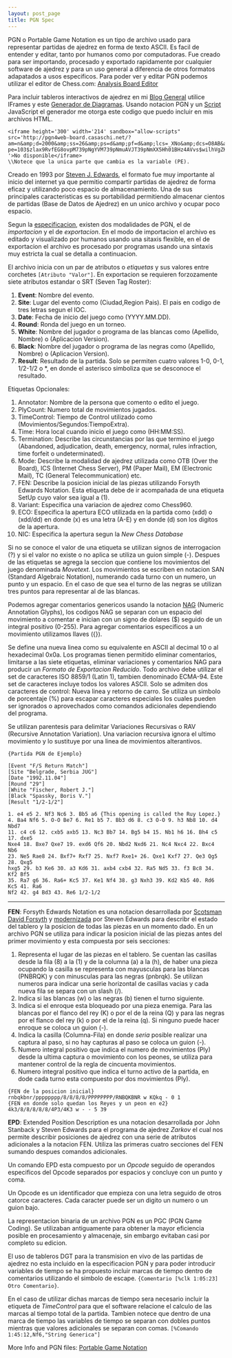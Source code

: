 ```yaml
---
layout: post_page
title: PGN Spec
---
```


PGN o Portable Game Notation es un tipo de archivo usado para representar partidas de ajedrez en forma de texto ASCII. Es facil de entender y editar, tanto por humanos como por computadoras. Fue creado para ser importando, procesado y exportado rapidamente por cualquier software de ajedrez y para un uso general a diferencia de otros formatos adapatados a usos especificos. Para poder ver y editar PGN podemos utilizar el editor de Chess.com: [Analysis Board Editor](https://www.chess.com/analysis-board-editor)

Para incluir tableros interactivos de ajedrez en mi [Blog General](thehearthofdev.x10.mx/Ajedrez/Ajedrez.html) utilice IFrames y este [Generador de Diagramas](http://pgn4web-board.casaschi.net/board-generator.html). Usando notacion PGN y un [Script](https://sourceforge.net/p/pgn4web/wiki/Index/) JavaScript el generador me otorga este codigo que puedo incluir en mis archivos HTML.

```
<iframe height='300' width='214' sandbox="allow-scripts" src='http://pgn4web-board.casaschi.net/?am=n&amp;d=2000&amp;ss=26&amp;ps=d&amp;pf=d&amp;lcs=_XNo&amp;dcs=O8AB&amp;bbcs=O8AB&amp;bscs=b&amp;hm=n&amp;hcs=r4fT&amp;bd=s&amp;cbcs=YeiP&amp;ctcs=$$$$&amp;hd=h&amp;md=t&amp;tm=13&amp;fmcs=$$$&amp;fccs=v71$&amp;hmcs=_XNo&amp;fms=11&amp;fcs=m&amp;cd=i&amp;bcs=____&amp;fp=0&amp;hl=f&amp;fh=320&amp;fw=214&amp;
pe=103$zlax9RvfEG8ovpM739pNgYVM739pNmuAVJT39pNmXX5Hh01BHz4AVvs$wilhVgZKNI$wila2$8x1pw$0zBfcizb$3QF7O_v0
'>No disponible</iframe>
\\Notece que la unica parte que cambia es la variable (PE).
```

Creado en 1993 por [Steven J. Edwards](https://chessprogramming.wikispaces.com/Steven+Edwards), el formato fue muy importante al inicio del internet ya que permitio compartir partidas de ajedrez de forma eficaz y utilizando poco espacio de almacenamiento. Una de sus principales caracteristicas es su portabilidad permitiendo almacenar cientos de partidas (Base de Datos de Ajedrez) en un unico archivo y ocupar poco espacio.

Segun la [especificacion](http://www.saremba.de/chessgml/standards/pgn/pgn-complete.htm), existen dos modalidades de PGN, el de *importacion* y el de *exportacion*. En el modo de importacion el archivo es editado y visualizado por humanos usando una sitaxis flexible, en el de exportacion el archivo es procesado por programas usando una sintaxis muy estricta la cual se detalla a continuacion.

El archivo inicia con un par de atributos o *etiquetas* y sus valores entre corchetes `[Atributo "Valor"]`. En exportacion se requieren forzozamente siete atributos estandar o SRT (Seven Tag Roster):

1. **Event**: Nombre del evento.
2. **Site**: Lugar del evento como (Ciudad,Region Pais). El pais en codigo de tres letras segun el IOC.
3. **Date**: Fecha de inicio del juego como (YYYY.MM.DD).
4. **Round**: Ronda del juego en un torneo.
5. **White**: Nombre del jugador o programa de las blancas como (Apellido, Nombre) o (Aplicacion Version).
6. **Black**: Nombre del jugador o programa de las negras como (Apellido, Nombre) o (Aplicacion Version).
7. **Result**: Resultado de la partida. Solo se permiten cuatro valores 1-0, 0-1, 1/2-1/2 o \*, en donde el asterisco simboliza que se desconoce el resultado.

Etiquetas Opcionales:

1. Annotator: Nombre de la persona que comento o edito el juego.
2. PlyCount: Numero total de movimientos jugados.
3. TimeControl: Tiempo de Control utilizado como (Movimientos/Segundos:TiempoExtra).
4. Time: Hora local cuando inicio el juego como (HH:MM:SS).
5. Termination: Describe las circunstancias por las que termino el juego (Abandoned, adjudication, death, emergency, normal, rules infraction, time forfeit o undeterminated).
6. Mode: Describe la modalidad de ajedrez utilizada como OTB (Over the Board), ICS (Internet Chess Server), PM (Paper Mail), EM (Electronic Mail), TC (General Telecommunication) etc.
7. FEN: Describe la posicion inicial de las piezas utilizando Forsyth Edwards Notation. Esta etiqueta debe de ir acompañada de una etiqueta SetUp cuyo valor sea igual a (1).
8. Variant: Especifica una variacion de ajedrez como Chess960.
9. ECO: Especifica la apertura ECO utilizada en la partida como (xdd) o (xdd/dd) en donde (x) es una letra (A-E) y en donde (d) son los digitos de la apertura.
10. NIC: Especifica la apertura segun la *New Chess Database*

Si no se conoce el valor de una etiqueta se utilizan signos de interrogacion (?) y si el valor no existe o no aplica se utiliza un guion simple (-). Despues de las etiquetas se agrega la seccion que contiene los movimientos del juego denominada *Movetext*. Los movimientos se escriben en notacion SAN (Standard Algebraic Notation), numerando cada turno con un numero, un punto y un espacio. En el caso de que sea el turno de las negras se utilizan tres puntos para representar al de las blancas.

Podemos agregar comentarios genericos usando la notacion [NAG](https://en.wikipedia.org/wiki/Numeric_Annotation_Glyphs) (Numeric Annotation Glyphs), los codigos NAG se separan con un espacio del movimiento a comentar e inician con un signo de dolares ($) seguido de un integral positivo (0-255). Para agregar comentarios especificos a un movimiento utilizamos llaves ({}).

Se define una nueva linea como su equivalente en ASCII al decimal 10 o al hexadecimal 0x0a. Los programas tienen permitido eliminar comentarios, limitarse a las siete etiquetas, eliminar variaciones y comentarios NAG para producir un *Formato de Exportacion Reducido*. Todo archivo debe utilizar el set de caracteres ISO 8859/1 (Latin 1), tambien denominado ECMA-94. Este set de caracteres incluye todos los valores ASCII. Solo se admiten dos caracteres de control: Nueva linea y retorno de carro. Se utiliza un simbolo de porcentaje (%) para escapar caracteres especiales los cuales pueden ser ignorados o aprovechados como comandos adicionales dependiendo del programa.

Se utilizan parentesis para delimitar Variaciones Recursivas o RAV (Recursive Annotation Variation). Una variacion recursiva ignora el ultimo movimiento y lo sustituye por una linea de movimientos alterantivos.

```
{Partida PGN de Ejemplo}

[Event "F/S Return Match"]
[Site "Belgrade, Serbia JUG"]
[Date "1992.11.04"]
[Round "29"]
[White "Fischer, Robert J."]
[Black "Spassky, Boris V."]
[Result "1/2-1/2"]

1. e4 e5 2. Nf3 Nc6 3. Bb5 a6 {This opening is called the Ruy Lopez.}
4. Ba4 Nf6 5. O-O Be7 6. Re1 b5 7. Bb3 d6 8. c3 O-O 9. h3 Nb8 10. d4 Nbd7
11. c4 c6 12. cxb5 axb5 13. Nc3 Bb7 14. Bg5 b4 15. Nb1 h6 16. Bh4 c5 17. dxe5
Nxe4 18. Bxe7 Qxe7 19. exd6 Qf6 20. Nbd2 Nxd6 21. Nc4 Nxc4 22. Bxc4 Nb6
23. Ne5 Rae8 24. Bxf7+ Rxf7 25. Nxf7 Rxe1+ 26. Qxe1 Kxf7 27. Qe3 Qg5 28. Qxg5
hxg5 29. b3 Ke6 30. a3 Kd6 31. axb4 cxb4 32. Ra5 Nd5 33. f3 Bc8 34. Kf2 Bf5
35. Ra7 g6 36. Ra6+ Kc5 37. Ke1 Nf4 38. g3 Nxh3 39. Kd2 Kb5 40. Rd6 Kc5 41. Ra6
Nf2 42. g4 Bd3 43. Re6 1/2-1/2
```

******************************

**FEN**: Forsyth Edwards Notation es una notacion desarrollada por [Scotsman David Forsyth](https://en.wikipedia.org/wiki/David_Forsyth_(chess_player)) y [modernizada](https://sourceforge.net/projects/sankit/) por Steven Edwards para describr el estado del tablero y la posicion de todas las piezas en un momento dado. En un archivo PGN se utiliza para indicar la posicion inicial de las piezas antes del primer movimiento y esta compuesta por seis secciones:

1. Representa el lugar de las piezas en el tablero. Se cuentan las casillas desde la fila (8) a la (1) y de la columna (a) a la (h), de haber una pieza ocupando la casilla se representa con mayusculas para las blancas (PNBRQK) y con minusculas para las negras (pnbrqk). Se utilizan numeros para indicar una serie horizontal de casillas vacias y cada nueva fila se separa con un slash (/).
2. Indica si las blancas (w) o las negras (b) tienen el turno siguiente.
3. Indica si el enroque esta bloqueado por una pieza enemiga. Para las blancas por el flanco del rey (K) o por el de la reina (Q) y para las negras por el flanco del rey (k) o por el de la reina (q). Si ninguno puede hacer enroque se coloca un guion (-).
4. Indica la casilla (Columna-Fila) en donde *seria* posible realizar una captura al paso, si no hay capturas al paso se coloca un guion (-).
5. Numero integral positivo que indica el numero de movimientos (Ply) desde la ultima captura o movimiento con los peones, se utiliza para mantener control de la regla de cincuenta movimientos.
6. Numero integral positivo que indica el turno activo de la partida, en dode cada turno esta compuesto por dos movimientos (Ply).

```
{FEN de la posicion inicial}
rnbqkbnr/pppppppp/8/8/8/8/PPPPPPPP/RNBQKBNR w KQkq - 0 1
{FEN en donde solo quedan los Reyes y un peon en e2}
4k3/8/8/8/8/8/4P3/4K3 w - - 5 39
```

**EPD**: Extended Position Description es una notacion desarrollada por John Stanback y Steven Edwards para el programa de ajedrez *Zarkov* el cual nos permite describir posiciones de ajedrez con una serie de atributos adicionales a la notacion FEN. Utiliza las primeras cuatro secciones del FEN sumando despues comandos adicionales.

Un comando EPD esta compuesto por un *Opcode* seguido de operandos especificos del Opcode separados por espacios y concluye con un punto y coma.

Un Opcode es un identificador que empieza con una letra seguido de otros catorce caracteres. Cada caracter puede ser un digito un numero o un guion bajo.

La representacion binaria de un archivo PGN es un PGC (PGN Game Coding). Se utilizaban antiguamente para obtener la mayor eficiencia posible en procesamiento y almacenaje, sin embargo evitaban casi por completo su edicion.

El uso de tableros DGT para la transmision en vivo de las partidas de ajedrez no esta incluido en la especificacion PGN y para poder introducir variables de tiempo se ha propuesto incluir marcas de tiempo dentro de comentarios utilizando el simbolo de escape. ` {Comentario [%clk 1:05:23] Otro Comentario} `.

En el caso de utilizar dichas marcas de tiempo sera necesario incluir la etiqueta de *TimeControl* para que el software relacione el calculo de las marcas al tiempo total de la partida. Tambien notece que dentro de una marca de tiempo las variables de tiempo se separan con dobles puntos mientras que valores adicionales se separan con comas. `[%Comando 1:45:12,Nf6,"String Generica"]`

More Info and PGN files: [Portable Game Notation](http://portablegamenotation.com/Description.html)
